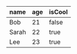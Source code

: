 | name  | age | isCool |
| :---- | :-- | :----- |
| Bob   | 21  | false  |
| Sarah | 22  | true   |
| Lee   | 23  | true   |
